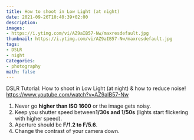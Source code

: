 ```yaml
---
title: How to shoot in Low Light (at night)
date: 2021-09-26T10:40:39+02:00
description:
images:
- https://i.ytimg.com/vi/AZ9aIB57-Nw/maxresdefault.jpg
thumbnail: https://i.ytimg.com/vi/AZ9aIB57-Nw/maxresdefault.jpg
tags:
- DSLR
- night
Categories:
- photography
math: false
---
```

DSLR Tutorial: How to shoot in Low Light (at night) & how to reduce noise!
https://www.youtube.com/watch?v=AZ9aIB57-Nw
1. Never go **higher than ISO 1600** or the image gets noisy.
2. Keep you shutter speed between**1/30s and 1/50s** (lights start flickering with higher speed).
3. Aperture should be **F/1.2 to F/5.6**.
4. Change the contrast of your camera down.
